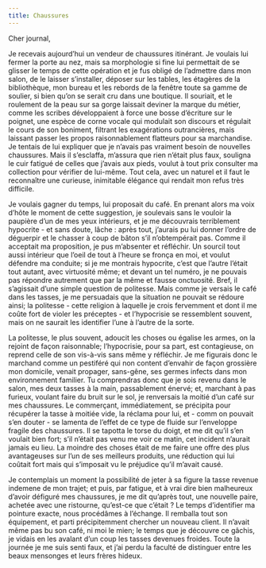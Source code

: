 ```yaml
---
title: Chaussures
---
```

Cher journal,


Je recevais aujourd’hui un vendeur de chaussures itinérant. Je voulais lui
fermer la porte au nez, mais sa morphologie si fine lui permettait de se
glisser le temps de cette opération et je fus obligé de l’admettre dans mon
salon, de le laisser s’installer, déposer sur les tables, les étagères de la
bibliothèque, mon bureau et les rebords de la fenêtre toute sa gamme de
soulier, si bien qu’on se serait cru dans une boutique. Il souriait, et le
roulement de la peau sur sa gorge laissait deviner la marque du métier, comme
les scribes développaient à force une bosse d’écriture sur le poignet, une
espèce de corne vocale qui modulait son discours et régulait le cours de son
boniment, filtrant les exagérations outrancières, mais laissant passer les
propos raisonnablement flatteurs pour sa marchandise. Je tentais de lui
expliquer que je n’avais pas vraiment besoin de nouvelles chaussures. Mais il
s’esclaffa, m’assura que rien n’était plus faux, souligna le cuir fatigué de
celles que j’avais aux pieds, voulut à tout prix consulter ma collection pour
vérifier de lui-même. Tout cela, avec un naturel et il faut le reconnaître une
curieuse, inimitable élégance qui rendait mon refus très difficile.

Je voulais gagner du temps, lui proposait du café. En prenant alors ma voix
d’hôte le moment de cette suggestion, je soulevais sans le vouloir la paupière
d’un de mes yeux intérieurs, et je me découvrais terriblement hypocrite - et
sans doute, lâche : après tout, j’aurais pu lui donner l’ordre de déguerpir et
le chasser à coup de bâton s’il n’obtempérait pas. Comme il acceptait ma
proposition, je pus m’absenter et réfléchir. Un sourcil tout aussi intérieur
que l’oeil de tout à l’heure se fronça en moi, et voulut défendre ma conduite;
si je me montrais hypocrite, c’est que l’autre l’était tout autant, avec
virtuosité même; et devant un tel numéro, je ne pouvais pas répondre autrement
que par la même et fausse onctuosité. Bref, il s’agissait d’une simple question
de politesse. Mais comme je versais le café dans les tasses, je me persuadais
que la situation ne pouvait se rédoure ainsi; la politesse - cette religion à
laquelle je crois fervemment et dont il me coûte fort de violer les préceptes -
et l’hypocrisie se ressemblent souvent, mais on ne saurait les identifier l’une
à l’autre de la sorte. 

La politesse, le plus souvent, adoucit les choses ou égalise les armes, on la
rejoint de façon raisonnable; l’hypocrisie, pour sa part, est contagieuse, on
reprend celle de son vis-à-vis sans même y réfléchir. Je me figurais donc le
marchand comme un pestiféré qui non content d’envahir de façon grossière mon
domicile, venait propager, sans-gêne, ses germes infects dans mon environnement
familier. Tu comprendras donc que je sois revenu dans le salon, mes deux tasses
à la main, passablement énervé; et, marchant à pas furieux, voulant faire du
bruit sur le sol, je renversais la moitié d’un café sur mes chaussures. Le
commerçant, immédiatement, se précipita pour récupérer la tasse à moitiée vide,
la réclama pour lui, et - comm on pouvait s’en douter - se lamenta de l’effet
de ce type de fluide sur l’enveloppe fragile des chaussures. Il se tapotta le
torse du doigt, et me dit qu’il s’en voulait bien fort; s’il n’était pas venu
me voir ce matin, cet incident n’aurait jamais eu lieu. La moindre des choses
était de me faire une offre des plus avantageuses sur l’un de ses meilleurs
produits, une réduction qui lui coûtait fort mais qui s’imposait vu le
préjudice qu’il m’avait causé.

Je contemplais un moment la possibilité de jeter à sa figure la tasse revenue
indemene de mon trajet; et puis, par fatigue, et à vrai dire bien malheureux
d’avoir défiguré mes chaussures, je me dit qu’après tout, une nouvelle paire,
achetée avec une ristourne, qu’est-ce que c’était ? Le temps d’identifier ma
pointure exacte, nous procédâmes à l’échange. Il remballa tout son équipement,
et parti précipitemment chercher un nouveau client. Il n’avait même pas bu son
café, ni moi le mien; le temps que je découvre ce gâchis, je vidais en les
avalant d’un coup les tasses devenues froides. Toute la journée je me suis
senti faux, et j’ai perdu la faculté de distinguer entre les beaux mensonges et
leurs frères hideux.
